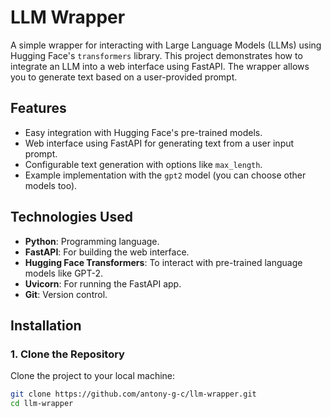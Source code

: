 # LLM Wrapper

A simple wrapper for interacting with Large Language Models (LLMs) using Hugging Face's `transformers` library. This project demonstrates how to integrate an LLM into a web interface using FastAPI. The wrapper allows you to generate text based on a user-provided prompt.

## Features

- Easy integration with Hugging Face's pre-trained models.
- Web interface using FastAPI for generating text from a user input prompt.
- Configurable text generation with options like `max_length`.
- Example implementation with the `gpt2` model (you can choose other models too).

## Technologies Used

- **Python**: Programming language.
- **FastAPI**: For building the web interface.
- **Hugging Face Transformers**: To interact with pre-trained language models like GPT-2.
- **Uvicorn**: For running the FastAPI app.
- **Git**: Version control.

## Installation

### 1. Clone the Repository

Clone the project to your local machine:

```bash
git clone https://github.com/antony-g-c/llm-wrapper.git
cd llm-wrapper
